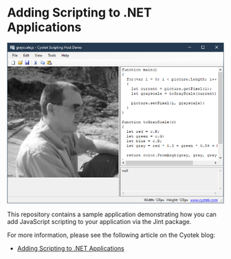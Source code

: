 # Adding Scripting to .NET Applications

![The sample application][2]

This repository contains a sample application demonstrating how
you can add JavaScript scripting to your application via the
Jint package.

For more information, please see the following article on the
Cyotek blog:

* [Adding Scripting to .NET Applications][1]

[1]: https://www.cyotek.com/blog/adding-scripting-to-net-applications
[2]: res/screenshot.png
